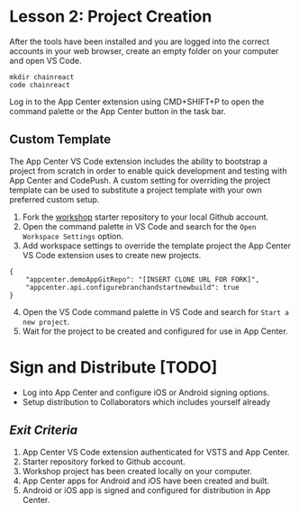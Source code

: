 # Lesson 2: Project Creation
After the tools have been installed and you are logged into the correct accounts in your web browser, create an empty folder on your computer and open VS Code.

```
mkdir chainreact
code chainreact
```

Log in to the App Center extension using CMD+SHIFT+P to open the command palette or the App Center button in the task bar.

## Custom Template
The App Center VS Code extension includes the ability to bootstrap a project from scratch in order to enable quick development and testing with App Center and CodePush. A custom setting for overriding the project template can be used to substitute a project template with your own preferred custom setup.

1. Fork the [workshop](https://github.com/pniko/chain-react-2018) starter repository to your local Github account.
2. Open the command palette in VS Code and search for the `Open Workspace Settings` option.
3. Add workspace settings to override the template project the App Center VS Code extension uses to create new projects.
```
{
    "appcenter.demoAppGitRepo": "[INSERT CLONE URL FOR FORK]",
    "appcenter.api.configurebranchandstartnewbuild": true
}
```
4. Open the VS Code command palette in VS Code and search for `Start a new project`. 
5. Wait for the project to be created and configured for use in App Center.

# Sign and Distribute [TODO]
- Log into App Center and configure iOS or Android signing options.
- Setup distribution to Collaborators which includes yourself already


## _Exit Criteria_
1. App Center VS Code extension authenticated for VSTS and App Center.
2. Starter repository forked to Github account.
3. Workshop project has been created locally on your computer.
4. App Center apps for Android and iOS have been created and built.
5. Android or iOS app is signed and configured for distribution in App Center.